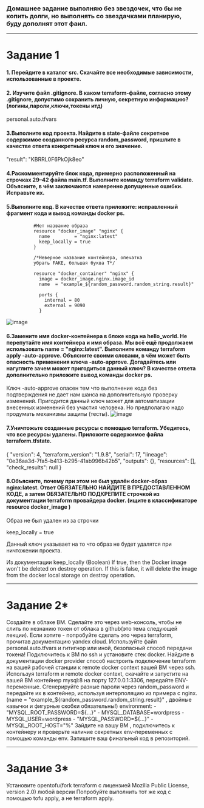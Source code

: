 ### Домашнее задание выполняю без звездочек, что бы не копить долги, но выполнять со звездачками планирую, буду дополнят этот фаил. 

------
# Задание 1
#### 1. Перейдите в каталог src. Скачайте все необходимые зависимости, использованные в проекте.
#### 2. Изучите файл .gitignore. В каком terraform-файле, согласно этому .gitignore, допустимо сохранить личную, секретную информацию?(логины,пароли,ключи,токены итд)
personal.auto.tfvars
#### 3.Выполните код проекта. Найдите в state-файле секретное содержимое созданного ресурса random_password, пришлите в качестве ответа конкретный ключ и его значение.
"result": "KBRRL0F6PkOjk8eo"
#### 4.Раскомментируйте блок кода, примерно расположенный на строчках 29–42 файла main.tf. Выполните команду terraform validate. Объясните, в чём заключаются намеренно допущенные ошибки. Исправьте их.
#### 5.Выполните код. В качестве ответа приложите: исправленный фрагмент кода и вывод команды docker ps.
              #Нет название образа 
              resource "docker_image" "nginx" {
                name         = "nginx:latest"
                keep_locally = true
              }
              
              /*Неверное название контейнера, опечатка 
              убрать FAKE, большая буква T*/
              
              resource "docker_container" "nginx" {
                image = docker_image.nginx.image_id
                name  = "example_${random_password.random_string.result}"
              
                ports {
                  internal = 80
                  external = 9090
                }
![image](https://github.com/user-attachments/assets/a0dad42c-19eb-4428-bb16-5a2d37dc00dc)

#### 6.Замените имя docker-контейнера в блоке кода на hello_world. Не перепутайте имя контейнера и имя образа. Мы всё ещё продолжаем использовать name = "nginx:latest". Выполните команду terraform apply -auto-approve. Объясните своими словами, в чём может быть опасность применения ключа -auto-approve. Догадайтесь или нагуглите зачем может пригодиться данный ключ? В качестве ответа дополнительно приложите вывод команды docker ps.
Ключ -auto-approve опасен тем что выполнение кода без подтверждения не дает нам шанса на дополнительную проверку изменений.
Пригодится данный ключ может для автоматизации внесенных изменений без участия человека. 
Но предполагаю надо продумать механизмы защиты (тесты).
![image](https://github.com/user-attachments/assets/58ae5e0d-cdb9-408c-91fe-5a520bdda237)


#### 7.Уничтожьте созданные ресурсы с помощью terraform. Убедитесь, что все ресурсы удалены. Приложите содержимое файла terraform.tfstate.
{
  "version": 4,
  "terraform_version": "1.9.8",
  "serial": 17,
  "lineage": "0e36aa3d-7fa5-b413-b295-41ab996b42b5",
  "outputs": {},
  "resources": [],
  "check_results": null
}


#### 8.Объясните, почему при этом не был удалён docker-образ nginx:latest. Ответ ОБЯЗАТЕЛЬНО НАЙДИТЕ В ПРЕДОСТАВЛЕННОМ КОДЕ, а затем ОБЯЗАТЕЛЬНО ПОДКРЕПИТЕ строчкой из документации terraform провайдера docker. (ищите в классификаторе resource docker_image )

Образ не был удален из за строчки 

keep_locally = true

Данный ключ указывает на то что образ не будет удалятся при ничтожении проекта. 

Из документации
keep_locally (Boolean) If true, then the Docker image won't be deleted on destroy operation. If this is false, it will delete the image from the docker local storage on destroy operation.


------
# Задание 2*
Создайте в облаке ВМ. Сделайте это через web-консоль, чтобы не слить по незнанию токен от облака в github(это тема следующей лекции). Если хотите - попробуйте сделать это через terraform, прочитав документацию yandex cloud. Используйте файл personal.auto.tfvars и гитигнор или иной, безопасный способ передачи токена!
Подключитесь к ВМ по ssh и установите стек docker.
Найдите в документации docker provider способ настроить подключение terraform на вашей рабочей станции к remote docker context вашей ВМ через ssh.
Используя terraform и remote docker context, скачайте и запустите на вашей ВМ контейнер mysql:8 на порту 127.0.0.1:3306, передайте ENV-переменные. Сгенерируйте разные пароли через random_password и передайте их в контейнер, используя интерполяцию из примера с nginx.(name  = "example_${random_password.random_string.result}" , двойные кавычки и фигурные скобки обязательны!)
    environment:
      - "MYSQL_ROOT_PASSWORD=${...}"
      - MYSQL_DATABASE=wordpress
      - MYSQL_USER=wordpress
      - "MYSQL_PASSWORD=${...}"
      - MYSQL_ROOT_HOST="%"
Зайдите на вашу ВМ , подключитесь к контейнеру и проверьте наличие секретных env-переменных с помощью команды env. Запишите ваш финальный код в репозиторий.


------
# Задание 3*
Установите opentofu(fork terraform с лицензией Mozilla Public License, version 2.0) любой версии
Попробуйте выполнить тот же код с помощью tofu apply, а не terraform apply.
